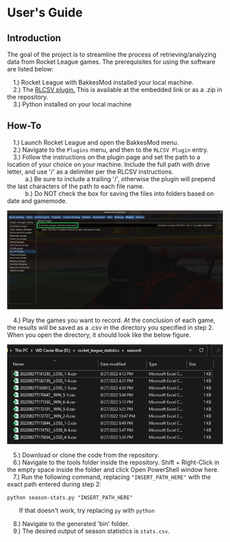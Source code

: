 # User's Guide

## Introduction
The goal of the project is to streamline the process of retrieving/analyzing data from Rocket League games. The prerequisites for using the software are listed below:

&emsp;1.) Rocket League with BakkesMod installed your local machine. \
&emsp;2.) The [RLCSV plugin.](https://bakkesplugins.com/plugins/view/94) This is available at the embedded link or as a .zip in the repository. \
&emsp;3.) Python installed on your local machine

## How-To

&emsp;1.) Launch Rocket League and open the BakkesMod menu. \
&emsp;2.) Navigate to the ```Plugins``` menu, and then to the ```RLCSV Plugin``` entry. \
&emsp;3.) Follow the instructions on the plugin page and set the path to a location of your choice on your machine. Include the full path with drive letter, and use '/' as a delimiter per the RLCSV instructions.\
&emsp;&emsp;&emsp;a.) Be sure to include a trailing '/', otherwise the plugin will prepend the last characters of the path to each file name. \
&emsp;&emsp;&emsp;b.) Do NOT check the box for saving the files into folders based on date and gamemode.

<p align="center">
  <img src="documentation/pics/rlcsv_path_cropped.jpg" />
</p>

&emsp;4.) Play the games you want to record. At the conclusion of each game, the results will be saved as a .csv in the directory you specified in step 2. When you open the directory, it should look like the below figure.

<p align="center">
  <img src="documentation/pics/directory.png" />
</p>

&emsp;5.) Download or clone the code from the repository. \
&emsp;6.) Navigate to the tools folder inside the repository. Shift + Right-Click in the empty space inside the folder and click Open PowerShell window here. \
&emsp;7.) Run the following command, replacing ```"INSERT_PATH_HERE"``` with the exact path entered during step 2:

```
python season-stats.py "INSERT_PATH_HERE"
```

&emsp;&emsp;If that doesn't work, try replacing ```py``` with ```python``` 

&emsp;8.) Navigate to the generated 'bin' folder.\
&emsp;9.) The desired output of season statistics is ```stats.csv```.

